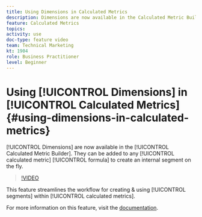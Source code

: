 ```yaml
---
title: Using Dimensions in Calculated Metrics
description: Dimensions are now available in the Calculated Metric Builder. They can be added to any calculated metric formula to create an internal segment on the fly.
feature: Calculated Metrics
topics: 
activity: use
doc-type: feature video
team: Technical Marketing
kt: 1904
role: Business Practitioner
level: Beginner
---
```


# Using [!UICONTROL Dimensions] in [!UICONTROL Calculated Metrics] {#using-dimensions-in-calculated-metrics}

[!UICONTROL Dimensions] are now available in the [!UICONTROL Calculated Metric Builder]. They can be added to any [!UICONTROL calculated metric] [!UICONTROL formula] to create an internal segment on the fly.

>[!VIDEO](https://video.tv.adobe.com/v/23723/?quality=12)

This feature streamlines the workflow for creating & using [!UICONTROL segments] within [!UICONTROL calculated metrics].

For more information on this feature, visit the [documentation](https://marketing.adobe.com/resources/help/en_US/analytics/calcmetrics/cm_build_metrics.html).
